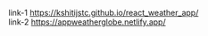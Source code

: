 link-1 https://kshitijstc.github.io/react_weather_app/ <br>
link-2 https://appweatherglobe.netlify.app/
